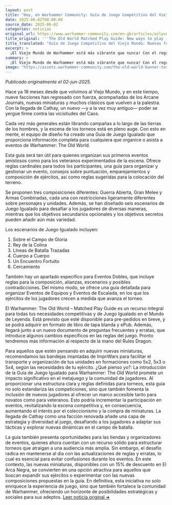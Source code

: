 ```yaml
---
layout: post
title: "Hoy, en Warhammer Community: Guía de Juego Competitivo del Viejo Mundo: Nuevas formas de jugar en el Mundo de Leyenda - Comunidad Warhammer"
date: 2025-06-02T00:00:00
source_date: 2025-06-02
categories: noticias
original_url: https://www.warhammer-community.com/en-gb/articles/azlyvdkm/the-old-world-matched-play-guide-new-ways-to-play-in-the-world-of-legend/
title_original: '''The Old World Matched Play Guide: New ways to play in the World of Legend - Warhammer Community'''
title_translated: "Guía de Juego Competitivo del Viejo Mundo: Nuevas formas de jugar en el Mundo de Leyenda - Comunidad Warhammer"
excerpt: >
  ¡El Viejo Mundo de Warhammer está más vibrante que nunca! Con el regreso de nueve facciones y la llegada de Cathay, la comunidad de jugadores se expande con nuevas miniaturas y clásicos renovados. La Guía de Juego Competitivo del Viejo Mundo es la herramienta definitiva para organizar y participar en eventos, ofreciendo reglas esenciales, consejos sobre puntuación y composición de ejércitos, y emocionantes escenarios de juego. Ya seas un organizador novato o un veterano en torneos, esta guía te proporcionará todo lo necesario para sumergirte en intensas batallas estratégicas. Prepárate para explorar nuevas dimensiones de juego y desafiar a tus oponentes con objetivos secundarios y secretos. ¡No te lo pierdas!
summary: >
  ¡El Viejo Mundo de Warhammer está más vibrante que nunca! Con el regreso de nueve facciones y la llegada de Cathay, la comunidad de jugadores se expande con nuevas miniaturas y clásicos renovados. La Guía de Juego Competitivo del Viejo Mundo es la herramienta definitiva para organizar y participar en eventos, ofreciendo reglas esenciales, consejos sobre puntuación y composición de ejércitos, y emocionantes escenarios de juego. Ya seas un organizador novato o un veterano en torneos, esta guía te proporcionará todo lo necesario para sumergirte en intensas batallas estratégicas. Prepárate para explorar nuevas dimensiones de juego y desafiar a tus oponentes con objetivos secundarios y secretos. ¡No te lo pierdas!
image: "https://assets.warhammer-community.com/the-old-world-banner-test.jpg"
---
```


*Publicado originalmente el 02-jun-2025.*

Hace ya 18 meses desde que volvimos al Viejo Mundo, y en este tiempo, nueve facciones han regresado con fuerza, acompañadas de los Arcane Journals, nuevas miniaturas y muchos clásicos que vuelven a la palestra. Con la llegada de Cathay, un nuevo —y a la vez muy antiguo— poder se yergue firme contra las vicisitudes del Caos.

Cada vez más generales están librando campañas a lo largo de las tierras de los hombres, y la escena de los torneos está en pleno auge. Con esto en mente, el equipo de diseño ha creado una Guía de Juego Igualado que proporciona información completa para cualquiera que organice o asista a eventos de Warhammer: The Old World.

Esta guía será tan útil para quienes organizan sus primeros eventos amistosos como para los veteranos experimentados de la escena. Ofrece reglas cardinales para todos los participantes, una guía para organizar y gestionar un evento, consejos sobre puntuación, emparejamientos y composición de ejércitos, así como reglas sugeridas para la colocación del terreno.

Se proponen tres composiciones diferentes: Guerra Abierta, Gran Melee y Armas Combinadas, cada una con restricciones ligeramente diferentes sobre personajes y unidades. Además, se han diseñado seis escenarios de Juego Igualado para desafiar a los jugadores de diversas maneras, mientras que los objetivos secundarios opcionales y los objetivos secretos pueden añadir aún más variedad.

Los escenarios de Juego Igualado incluyen:

1. Sobre el Campo de Gloria
2. Rey de la Colina
3. Líneas de Batalla Trazadas
4. Cuerpo a Cuerpo
5. Un Encuentro Fortuito
6. Cercamiento

También hay un apartado específico para Eventos Dobles, que incluye reglas para la composición, alianzas, escenarios y posibles contradicciones. Del mismo modo, se ofrece una guía detallada para organizar Eventos de Equipos y Eventos de Escalada, en los que los ejércitos de los jugadores crecen a medida que avanza el torneo.

El Warhammer: The Old World – Matched Play Guide es un recurso integral para todas tus necesidades competitivas y de Juego Igualado en el Mundo de Leyenda. Está previsto que esté disponible para pre-pedidos en breve, y se podrá adquirir en formato de libro de tapa blanda y ePub. Además, llegará junto a un nuevo documento de preguntas frecuentes y erratas, que introduce algunos cambios específicos en las reglas del juego. Pronto tendremos más información al respecto de la mano del Rules Dragon.

Para aquellos que estén pensando en adquirir nuevas miniaturas, recomendamos las bandejas imantadas de ImpriWars para facilitar el transporte y organización de tus unidades en formaciones como 5x2, 5x3 o 5x4, según las necesidades de tu ejército.
¿Qué pienso yo?: La introducción de la Guía de Juego Igualado para Warhammer: The Old World promete un impacto significativo en el metajuego y la comunidad de jugadores. Al proporcionar una estructura clara y reglas definidas para torneos, esta guía no solo estandariza las competiciones, sino que también fomenta la inclusión de nuevos jugadores al ofrecer un marco accesible tanto para novatos como para veteranos. Esto podría incrementar la participación en eventos, revitalizando la escena competitiva y, en consecuencia, aumentando el interés por el coleccionismo y la compra de miniaturas. La llegada de Cathay como una facción renovada añade una capa de estrategia y diversidad al juego, desafiando a los jugadores a adaptar sus tácticas y explorar nuevas dinámicas en el campo de batalla. 

La guía también presenta oportunidades para las tiendas y organizadores de eventos, quienes ahora cuentan con un recurso sólido para estructurar torneos que atraigan a una audiencia más amplia. Sin embargo, el desafío radica en mantenerse al día con las actualizaciones de reglas y erratas, lo cual es esencial para evitar confusiones durante los eventos. En este contexto, las nuevas miniaturas, disponibles con un 15% de descuento en El Arca Negra, se convierten en una opción atractiva para aquellos que buscan expandir sus ejércitos o experimentar con las nuevas composiciones propuestas en la guía. En definitiva, esta iniciativa no solo enriquece la experiencia de juego, sino que también fortalece la comunidad de Warhammer, ofreciendo un horizonte de posibilidades estratégicas y sociales para sus adeptos.
[Leer noticia original ➜](https://www.warhammer-community.com/en-gb/articles/azlyvdkm/the-old-world-matched-play-guide-new-ways-to-play-in-the-world-of-legend/)

